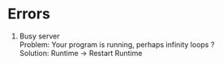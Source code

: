 # Errors
1.   Busy server  
Problem: Your program is running, perhaps infinity loops ?  
Solution: Runtime -> Restart Runtime
